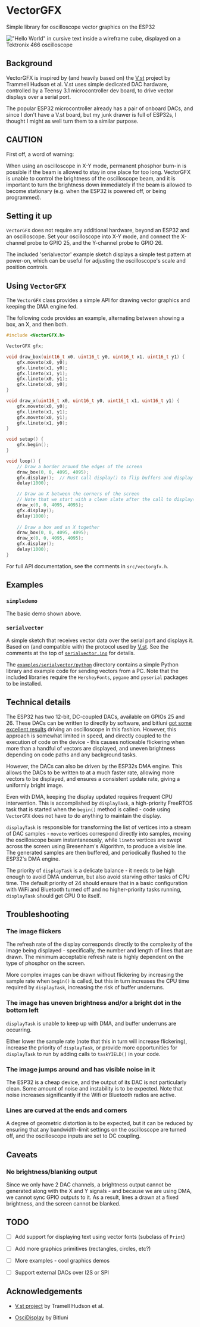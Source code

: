 # VectorGFX

Simple library for oscilloscope vector graphics on the ESP32

!["Hello World" in cursive text inside a wireframe cube, displayed on a Tektronix 466 oscilloscope](images/hellocube.jpg)

## Background

VectorGFX is inspired by (and heavily based on) the
[V.st](https://trmm.net/V.st/) project by Trammell Hudson et al. V.st
uses simple dedicated DAC hardware, controlled by a Teensy 3.1 microcontroller
dev board, to drive vector displays over a serial port.

The popular ESP32 microcontroller already has a pair of onboard DACs, and since
I don't have a V.st board, but my junk drawer is full of ESP32s, I thought I
might as well turn them to a similar purpose.

## CAUTION

First off, a word of warning:

When using an oscilloscope in X-Y mode, permanent phosphor burn-in is possible
if the beam is allowed to stay in one place for too long. VectorGFX is unable to
control the brightness of the oscilloscope beam, and it is important to turn the
brightness down immediately if the beam is allowed to become stationary (e.g.
when the ESP32 is powered off, or being programmed).

## Setting it up

`VectorGFX` does not require any additional hardware, beyond an ESP32 and an
oscilloscope. Set your oscilloscope into X-Y mode, and connect the X-channel
probe to GPIO 25, and the Y-channel probe to GPIO 26.

The included 'serialvector' example sketch displays a simple test pattern at
power-on, which can be useful for adjusting the oscilloscope's scale and
position controls.

## Using `VectorGFX`

The `VectorGFX` class provides a simple API for drawing vector graphics and
keeping the DMA engine fed.

The following code provides an example, alternating between showing a box, an X,
and then both.

```c++
#include <VectorGFX.h>

VectorGFX gfx;

void draw_box(uint16_t x0, uint16_t y0, uint16_t x1, uint16_t y1) {
    gfx.moveto(x0, y0);
    gfx.lineto(x1, y0);
    gfx.lineto(x1, y1);
    gfx.lineto(x0, y1);
    gfx.lineto(x0, y0);
}

void draw_x(uint16_t x0, uint16_t y0, uint16_t x1, uint16_t y1) {
    gfx.moveto(x0, y0);
    gfx.lineto(x1, y1);
    gfx.moveto(x0, y1);
    gfx.lineto(x1, y0);
}

void setup() {
    gfx.begin();
}

void loop() {
    // Draw a border around the edges of the screen
    draw_box(0, 0, 4095, 4095);
    gfx.display();  // Must call display() to flip buffers and display the image
    delay(1000);

    // Draw an X between the corners of the screen
    // Note that we start with a clean slate after the call to display() earlier
    draw_x(0, 0, 4095, 4095);
    gfx.display();
    delay(1000);
    
    // Draw a box and an X together
    draw_box(0, 0, 4095, 4095);
    draw_x(0, 0, 4095, 4095);
    gfx.display();
    delay(1000);
}

```

For full API documentation, see the comments in `src/vectorgfx.h`.

## Examples

### `simpledemo`

The basic demo shown above.

### `serialvector`

A simple sketch that receives vector data over the serial port and displays it.
Based on (and compatible with) the protocol used by
[V.st](https://trmm.net/V.st/). See the comments at the top of
[`serialvector.ino`](examples/serialvector/serialvector.ino) for details.

The [`examples/serialvector/python`](examples/serialvector/python) directory
contains a simple Python library and example code for sending vectors from a PC.
Note that the included libraries require the `HersheyFonts`, `pygame` and
`pyserial` packages to be installed.

## Technical details

The ESP32 has two 12-bit, DC-coupled DACs, available on GPIOs 25 and 26. These
DACs can be written to directly by software, and bitluni [got some excellent
results](https://bitluni.net/oscilloscope-as-display) driving an oscilloscope in
this fashion. However, this approach is somewhat limited in speed, and directly
coupled to the execution of code on the device - this causes noticeable
flickering when more than a handful of vectors are displayed, and uneven
brightness depending on code paths and any background tasks.

However, the DACs can also be driven by the ESP32s DMA engine. This allows the
DACs to be written to at a much faster rate, allowing more vectors to be
displayed, and ensures a consistent update rate, giving a uniformly bright
image.

Even with DMA, keeping the display updated requires frequent CPU intervention.
This is accomplished by `displayTask`,  a high-priority FreeRTOS task that is
started when the `begin()` method is called - code using `VectorGFX` does not
have to do anything to maintain the display.

`displayTask` is responsible for transforming the list of vertices into a stream
of DAC samples - `moveto` vertices correspond directly into samples, moving the
oscilloscope beam instantaneously, while `lineto` vertices are swept across the
screen using Bresenham's Algorithm, to produce a visible line. The generated
samples are then buffered, and periodically flushed to the ESP32's DMA engine.

The priority of `displayTask` is a delicate balance - it needs to be high enough
to avoid DMA underrun, but also avoid starving other tasks of CPU time. The
default priority of 24 should ensure that in a basic configuration with WiFi and
Bluetooth turned off and no higher-priority tasks running, `displayTask` should
get CPU 0 to itself.

## Troubleshooting

### The image flickers

The refresh rate of the display corresponds directly to the complexity of the
image being displayed - specifically, the number and length of lines that are
drawn. The minimum acceptable refresh rate is highly dependent on the type of
phosphor on the screen.

More complex images can be drawn without flickering by increasing the sample
rate when `begin()` is called, but this in turn increases the CPU time required
by `displayTask`, increasing the risk of buffer underruns.

### The image has uneven brightness and/or a bright dot in the bottom left

`displayTask` is unable to keep up with DMA, and buffer underruns are occurring.

Either lower the sample rate (note that this in turn will increase flickering),
increase the priority of `displayTask`, or provide more opportunities for
`displayTask` to run by adding calls to `taskYIELD()` in your code.

### The image jumps around and has visible noise in it

The ESP32 is a cheap device, and the output of its DAC is not particularly
clean. Some amount of noise and instability is to be expected. Note that noise
increases significantly if the Wifi or Bluetooth radios are active.

### Lines are curved at the ends and corners

A degree of geometric distortion is to be expected, but it can be reduced by
ensuring that any bandwidth-limit settings on the oscilloscope are turned off,
and the oscilloscope inputs are set to DC coupling.

## Caveats

### No brightness/blanking output

Since we only have 2 DAC channels, a brightness output cannot be generated along
with the X and Y signals - and because we are using DMA, we cannot sync GPIO
outputs to it. As a result, lines a drawn at a fixed brightness, and the screen
cannot be blanked.

## TODO

- [ ] Add support for displaying text using vector fonts (subclass of `Print`)

- [ ] Add more graphics primitives (rectangles, circles, etc?)

- [ ] More examples - cool graphics demos

- [ ] Support external DACs over I2S or SPI

## Acknowledgements

- [V.st project](https://trmm.net/V.st/) by Tramell Hudson et al.

- [OsciDisplay](https://bitluni.net/oscilloscope-as-display) by Bitluni
